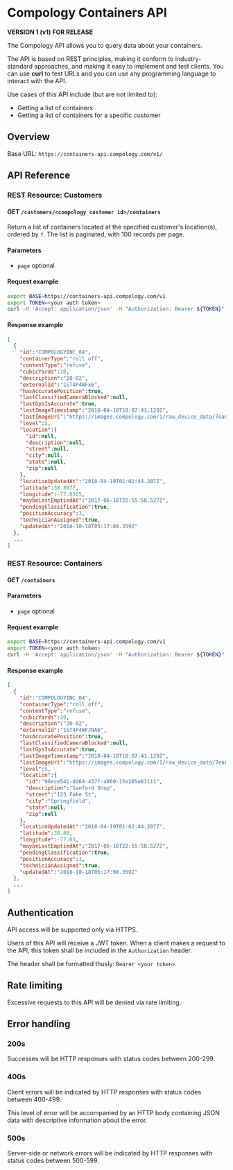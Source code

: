 # Compology Containers API

**VERSION 1 (v1) FOR RELEASE**

The Compology API allows you to query data about your containers.

The API is based on REST principles, making it conform to industry-standard
approaches, and making it easy to implement and test clients. You can use
**curl** to test URLs and you can use any programming language to interact
with the API.

Use cases of this API include (but are not limited to):

 * Getting a list of containers
 * Getting a list of containers for a specific customer

## Overview

Base URL: `https://containers-api.compology.com/v1/`


## API Reference

### REST Resource: Customers

#### GET `/customers/<compology customer id>/containers`
Return a list of containers located at the specified customer's location(s), ordered by `?`.
The list is paginated, with 100 records per page.

#### Parameters
 * `page` optional

#### Request example
```bash
export BASE=https://containers-api.compology.com/v1
export TOKEN=<your auth token>
curl -H 'Accept: application/json' -H "Authorization: Bearer ${TOKEN}" ${BASE}/customers/ABC/containers?page=0
```

#### Response example
```json
[
  {
    "id":"COMPOLOGYINC_04",
    "containerType":"roll off",
    "contentType":"refuse",
    "cubicYards":20,
    "description":"20-02",
    "externalId":"1ST4P4WFx6",
    "hasAccuratePosition":true,
    "lastClassifiedCameraBlocked":null,
    "lastGpsIsAccurate":true,
    "lastImageTimestamp":"2018-04-18T18:07:41.129Z",
    "lastImageUrl":"https://images.compology.com/1/raw_device_data/7ea64852-0215-4541-8a87-c4ea56f64734",
    "level":5,
    "location":{
      "id":null,
      "description":null,
      "street":null,
      "city":null,
      "state":null,
      "zip":null
    },
    "locationUpdatedAt":"2018-04-19T01:02:44.207Z",
    "latitude":38.8977,
    "longitude":-77.0365,
    "maybeLastEmptiedAt":"2017-06-16T22:55:58.527Z",
    "pendingClassification":true,
    "positionAccuracy":3,
    "technicianAssigned":true,
    "updatedAt":"2018-10-18T05:17:08.359Z"
  },
  ...
]
```

### REST Resource: Containers

#### GET `/containers`
#### Parameters
 * `page` optional

#### Request example
```bash
export BASE=https://containers-api.compology.com/v1
export TOKEN=<your auth token>
curl -H 'Accept: application/json' -H "Authorization: Bearer ${TOKEN}" ${BASE}/containers
```

#### Response example
```json
[
  {
    "id":"COMPOLOGYINC_04",
    "containerType":"roll off",
    "contentType":"refuse",
    "cubicYards":20,
    "description":"20-02",
    "externalId":"1ST4P4WFJNA6",
    "hasAccuratePosition":true,
    "lastClassifiedCameraBlocked":null,
    "lastGpsIsAccurate":true,
    "lastImageTimestamp":"2018-04-18T18:07:41.129Z",
    "lastImageUrl":"https://images.compology.com/1/raw_device_data/7ea64852-0215-4541-8a87-c4ea56f64734",
    "level":5,
    "location":{
      "id":"96ece541-dd64-437f-a869-15e205e81111",
      "description":"Sanford Shop",
      "street":"123 Fake St",
      "city":"Springfield",
      "state":null,
      "zip":null
    },
    "locationUpdatedAt":"2018-04-19T01:02:44.207Z",
    "latitude":38.89,
    "longitude":-77.03,
    "maybeLastEmptiedAt":"2017-06-16T22:55:58.527Z",
    "pendingClassification":true,
    "positionAccuracy":3,
    "technicianAssigned":true,
    "updatedAt":"2018-10-18T05:17:08.359Z"
  },
  ...
]
```

## Authentication
API access will be supported only via HTTPS.

Users of this API will receive a JWT token. When a client makes a request to the API, this token shall be included in the `Authorization` header.

The header shall be formatted thusly: `Bearer <your token>`.

## Rate limiting
Excessive requests to this API will be denied via rate limiting.

## Error handling

### 200s
Successes will be HTTP responses with status codes between 200-299.

### 400s
Client errors will be indicated by HTTP responses with status codes between 400-499.

This level of error will be accompanied by an HTTP body containing JSON data with descriptive information about the error.

### 500s
Server-side or network errors will be indicated by HTTP responses with status codes between 500-599.
